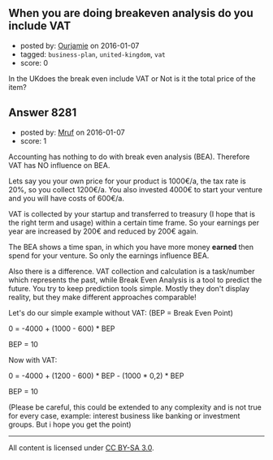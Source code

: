 ## When you are doing breakeven analysis do you include VAT

- posted by: [Ourjamie](https://stackexchange.com/users/1483791/ourjamie) on 2016-01-07
- tagged: `business-plan`, `united-kingdom`, `vat`
- score: 0

In the UKdoes the break even include VAT or Not is it the total price of the item?


## Answer 8281

- posted by: [Mruf](https://stackexchange.com/users/3246202/mruf) on 2016-01-07
- score: 1

Accounting has nothing to do with break even analysis (BEA). Therefore VAT has NO influence on BEA.

Lets say you your own price for your product is 1000€/a, the tax rate is 20%, so you collect 1200€/a. You also invested 4000€ to start your venture and you will have costs of 600€/a.

VAT is collected by your startup and transferred to treasury (I hope that is the right term and usage) within a certain time frame. So your earnings per year are increased by 200€ and reduced by 200€ again.

The BEA shows a time span, in which you have more money **earned** then spend for your venture. So only the earnings influence BEA.

Also there is a difference. VAT collection and calculation is a task/number which represents the past, while Break Even Analysis is a tool to predict the future. You try to keep prediction tools simple. Mostly they don't display reality, but they make different approaches comparable!

Let's do our simple example without VAT: (BEP = Break Even Point)

0 = -4000 + (1000 - 600) * BEP
 
BEP = 10

Now with VAT:

0 = -4000 + (1200 - 600) * BEP - (1000 * 0,2) * BEP

BEP = 10

(Please be careful, this could be extended to any complexity and is not true for every case, example: interest business like banking or investment groups. But i hope you get the point)



---

All content is licensed under [CC BY-SA 3.0](https://creativecommons.org/licenses/by-sa/3.0/).
